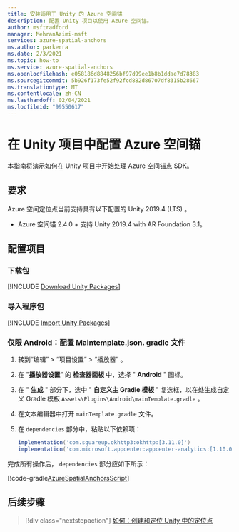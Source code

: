 ```yaml
---
title: 安装适用于 Unity 的 Azure 空间锚
description: 配置 Unity 项目以使用 Azure 空间锚。
author: msftradford
manager: MehranAzimi-msft
services: azure-spatial-anchors
ms.author: parkerra
ms.date: 2/3/2021
ms.topic: how-to
ms.service: azure-spatial-anchors
ms.openlocfilehash: e058186d8848256bf97d99ee1b8b1ddae7d78383
ms.sourcegitcommit: 5b926f173fe52f92fcd882d86707df8315b28667
ms.translationtype: MT
ms.contentlocale: zh-CN
ms.lasthandoff: 02/04/2021
ms.locfileid: "99550617"
---
```

# <a name="configuring-azure-spatial-anchors-in-a-unity-project"></a>在 Unity 项目中配置 Azure 空间锚

本指南将演示如何在 Unity 项目中开始处理 Azure 空间锚点 SDK。

## <a name="requirements"></a>要求

Azure 空间定位点当前支持具有以下配置的 Unity 2019.4 (LTS) 。

* Azure 空间锚 2.4.0 + 支持 Unity 2019.4 with AR Foundation 3.1。

## <a name="configuring-a-project"></a>配置项目

### <a name="download-packages"></a>下载包
[!INCLUDE [Download Unity Packages](../../../includes/spatial-anchors-unity-download-packages.md)]

### <a name="import-packages"></a>导入程序包
[!INCLUDE [Import Unity Packages](../../../includes/spatial-anchors-unity-import-packages.md)]

### <a name="android-only-configure-the-maintemplategradle-file"></a>仅限 Android：配置 Maintemplate.json. gradle 文件

1. 转到“编辑” > “项目设置” > “播放器”  。
2. 在 "**播放器设置**" 的 **检查器面板** 中，选择 " **Android** " 图标。
3. 在 " **生成** " 部分下，选中 " **自定义主 Gradle 模板** " 复选框，以在处生成自定义 Gradle 模板 `Assets\Plugins\Android\mainTemplate.gradle` 。
4. 在文本编辑器中打开 `mainTemplate.gradle` 文件。
5. 在 `dependencies` 部分中，粘贴以下依赖项：

    ```gradle
    implementation('com.squareup.okhttp3:okhttp:[3.11.0]')
    implementation('com.microsoft.appcenter:appcenter-analytics:[1.10.0]')
    ```

完成所有操作后， `dependencies` 部分应如下所示：

[!code-gradle[AzureSpatialAnchorsScript](../../../includes/spatial-anchors-unity-android-gradle-setup.md?range=9-13&highlight=3-4)]

## <a name="next-steps"></a>后续步骤

> [!div class="nextstepaction"]
> [如何：创建和定位 Unity 中的定位点](./create-locate-anchors-unity.md)
